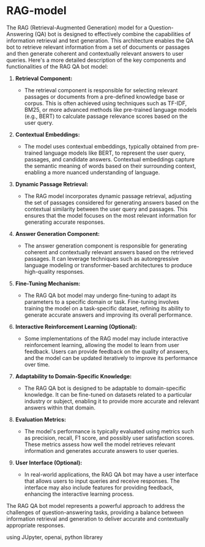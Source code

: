 # RAG-model
The RAG (Retrieval-Augmented Generation) model for a Question-Answering (QA) bot is designed to effectively combine the capabilities of information retrieval and text generation. This architecture enables the QA bot to retrieve relevant information from a set of documents or passages and then generate coherent and contextually relevant answers to user queries. Here's a more detailed description of the key components and functionalities of the RAG QA bot model:

1. **Retrieval Component:**
   - The retrieval component is responsible for selecting relevant passages or documents from a pre-defined knowledge base or corpus. This is often achieved using techniques such as TF-IDF, BM25, or more advanced methods like pre-trained language models (e.g., BERT) to calculate passage relevance scores based on the user query.

2. **Contextual Embeddings:**
   - The model uses contextual embeddings, typically obtained from pre-trained language models like BERT, to represent the user query, passages, and candidate answers. Contextual embeddings capture the semantic meaning of words based on their surrounding context, enabling a more nuanced understanding of language.

3. **Dynamic Passage Retrieval:**
   - The RAG model incorporates dynamic passage retrieval, adjusting the set of passages considered for generating answers based on the contextual similarity between the user query and passages. This ensures that the model focuses on the most relevant information for generating accurate responses.

4. **Answer Generation Component:**
   - The answer generation component is responsible for generating coherent and contextually relevant answers based on the retrieved passages. It can leverage techniques such as autoregressive language modeling or transformer-based architectures to produce high-quality responses.

5. **Fine-Tuning Mechanism:**
   - The RAG QA bot model may undergo fine-tuning to adapt its parameters to a specific domain or task. Fine-tuning involves training the model on a task-specific dataset, refining its ability to generate accurate answers and improving its overall performance.

6. **Interactive Reinforcement Learning (Optional):**
   - Some implementations of the RAG model may include interactive reinforcement learning, allowing the model to learn from user feedback. Users can provide feedback on the quality of answers, and the model can be updated iteratively to improve its performance over time.

7. **Adaptability to Domain-Specific Knowledge:**
   - The RAG QA bot is designed to be adaptable to domain-specific knowledge. It can be fine-tuned on datasets related to a particular industry or subject, enabling it to provide more accurate and relevant answers within that domain.

8. **Evaluation Metrics:**
   - The model's performance is typically evaluated using metrics such as precision, recall, F1 score, and possibly user satisfaction scores. These metrics assess how well the model retrieves relevant information and generates accurate answers to user queries.

9. **User Interface (Optional):**
   - In real-world applications, the RAG QA bot may have a user interface that allows users to input queries and receive responses. The interface may also include features for providing feedback, enhancing the interactive learning process.

The RAG QA bot model represents a powerful approach to address the challenges of question-answering tasks, providing a balance between information retrieval and generation to deliver accurate and contextually appropriate responses.

using JUpyter, openai, python librarey
